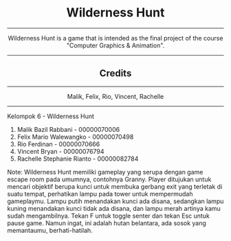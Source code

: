 <div align="center">

<h1>Wilderness Hunt</h1>

---

Wilderness Hunt is a game that is intended as the final project of the course "Computer Graphics & Animation".

---

<h2>Credits</h2>

---

Malik, Felix, Rio, Vincent, Rachelle

---

</div>

Kelompok 6 - Wilderness Hunt
1. Malik Bazil Rabbani - 00000070006
2. Felix Mario Walewangko - 00000070498
3. Rio Ferdinan - 00000070666
4. Vincent Bryan - 00000076794
5. Rachelle Stephanie Rianto - 00000082784

Note: Wilderness Hunt memiliki gameplay yang serupa dengan game escape room pada umumnya, contohnya Granny. Player ditujukan untuk mencari objektif berupa kunci untuk membuka gerbang exit yang terletak di suatu tempat, perhatikan lampu pada tower untuk mempermudah gameplaymu. Lampu putih menandakan kunci ada disana, sedangkan lampu kuning menandakan kunci tidak ada disana, dan lampu merah artinya kamu sudah mengambilnya. Tekan F untuk toggle senter dan tekan Esc untuk pause game. Namun ingat, ini adalah hutan belantara, ada sosok yang memantaumu, berhati-hatilah.
